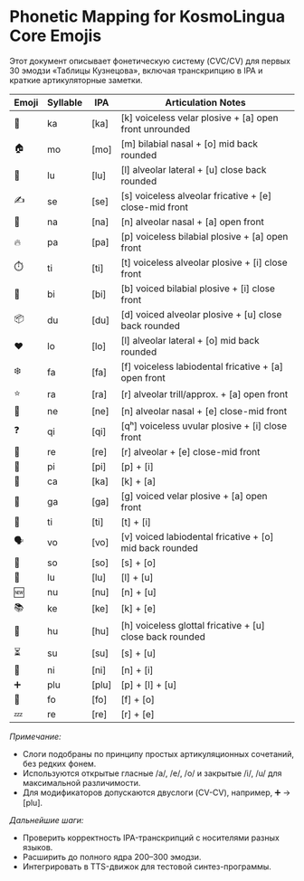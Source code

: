 # Phonetic Mapping for KosmoLingua Core Emojis

Этот документ описывает фонетическую систему (CVC/CV) для первых 30 эмодзи «Таблицы Кузнецова», включая транскрипцию в IPA и краткие артикуляторные заметки.

| Emoji | Syllable | IPA    | Articulation Notes                                         |
| ----- | -------- | ------ | ---------------------------------------------------------- |
| 👤    | ka       | \[ka]  | \[k] voiceless velar plosive + \[a] open front unrounded   |
| 🏠    | mo       | \[mo]  | \[m] bilabial nasal + \[o] mid back rounded                |
| 🏃    | lu       | \[lu]  | \[l] alveolar lateral + \[u] close back rounded            |
| ✍️    | se       | \[se]  | \[s] voiceless alveolar fricative + \[e] close-mid front   |
| 🎨    | na       | \[na]  | \[n] alveolar nasal + \[a] open front                      |
| 🔥    | pa       | \[pa]  | \[p] voiceless bilabial plosive + \[a] open front          |
| ⏱️    | ti       | \[ti]  | \[t] voiceless alveolar plosive + \[i] close front         |
| 💨    | bi       | \[bi]  | \[b] voiced bilabial plosive + \[i] close front            |
| 📦    | du       | \[du]  | \[d] voiced alveolar plosive + \[u] close back rounded     |
| ❤️    | lo       | \[lo]  | \[l] alveolar lateral + \[o] mid back rounded              |
| ❄️    | fa       | \[fa]  | \[f] voiceless labiodental fricative + \[a] open front     |
| ⭐️    | ra       | \[ra]  | \[r] alveolar trill/approx. + \[a] open front              |
| 🚫    | ne       | \[ne]  | \[n] alveolar nasal + \[e] close-mid front                 |
| ❓     | qi       | \[qi]  | \[qʰ] voiceless uvular plosive + \[i] close front          |
| 🔄    | re       | \[re]  | \[r] alveolar + \[e] close-mid front                       |
| 🍎    | pi       | \[pi]  | \[p] + \[i]                                                |
| 🚗    | ca       | \[ka]  | \[k] + \[a]                                                |
| 🐶    | ga       | \[ga]  | \[g] voiced velar plosive + \[a] open front                |
| 🧠    | ti       | \[ti]  | \[t] + \[i]                                                |
| 🗣️   | vo       | \[vo]  | \[v] voiced labiodental fricative + \[o] mid back rounded  |
| 🎵    | so       | \[so]  | \[s] + \[o]                                                |
| 🌟    | lu       | \[lu]  | \[l] + \[u]                                                |
| 🆕    | nu       | \[nu]  | \[n] + \[u]                                                |
| 📚    | ke       | \[ke]  | \[k] + \[e]                                                |
| 📍    | hu       | \[hu]  | \[h] voiceless glottal fricative + \[u] close back rounded |
| ⏳     | su       | \[su]  | \[s] + \[u]                                                |
| 🌙    | ni       | \[ni]  | \[n] + \[i]                                                |
| ➕     | plu      | \[plu] | \[p] + \[l] + \[u]                                         |
| 🎯    | fo       | \[fo]  | \[f] + \[o]                                                |
| 💤    | re       | \[re]  | \[r] + \[e]                                                |

*Примечание:*

* Слоги подобраны по принципу простых артикуляционных сочетаний, без редких фонем.
* Используются открытые гласные /a/, /e/, /o/ и закрытые /i/, /u/ для максимальной различимости.
* Для модификаторов допускаются двуслоги (CV-CV), например, ➕ → \[plu].

*Дальнейшие шаги:*

* Проверить корректность IPA-транскрипций с носителями разных языков.
* Расширить до полного ядра 200–300 эмодзи.
* Интегрировать в TTS-движок для тестовой синтез-программы.

